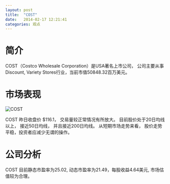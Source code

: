 ```yaml
---
layout: post
title:  "COST"
date:   2014-02-17 12:21:41
categories: 观点
---
```


# 简介
COST（Costco Wholesale Corporation）是USA著名上市公司，
公司主要从事Discount, Variety Stores行业，当前市值50848.32百万美元。

# 市场表现

![COST](http://finviz.com/chart.ashx?t=COST&ty=c&ta=1&p=d&s=l)

COST 昨日收盘价 $116.1，
交易量较正常情况有所放大。
目前股价处于20日均线以上，
接近50日均线，
并且接近200日均线。
从短期市场走势来看，
股价走势平稳，投资者应减少无谓的操作。

# 公司分析
COST 目前静态市盈率为25.02, 动态市盈率为21.49，每股收益4.64美元,
市场估值较为合理。
